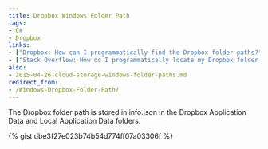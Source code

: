 ```yaml
---
title: Dropbox Windows Folder Path
tags:
- C#
- Dropbox
links:
- ["Dropbox: How can I programmatically find the Dropbox folder paths?",https://www.dropbox.com/help/4584?path=desktop_client_and_web_app]
- ["Stack Overflow: How do I programmatically locate my Dropbox folder using C#?",http://stackoverflow.com/questions/9660280/]
also:
- 2015-04-26-cloud-storage-windows-folder-paths.md
redirect_from: 
- /Windows-Dropbox-Folder-Path/
---
```

The Dropbox folder path is stored in info.json in the Dropbox Application Data and Local Application Data folders.

{% gist dbe3f27e023b74b54d774ff07a03306f %}

